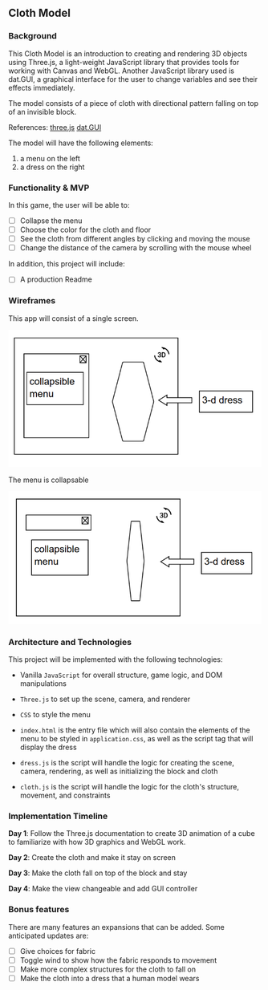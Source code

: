 ## Cloth Model

### Background

This Cloth Model is an introduction to creating and rendering 3D objects using Three.js, a light-weight JavaScript library that provides tools for working with Canvas and WebGL. Another JavaScript library used is dat.GUI, a graphical interface for the user to change variables and see their effects immediately.

The model consists of a piece of cloth with directional pattern falling on top of an invisible block.

References:
[three.js](https://github.com/mrdoob/three.js)
[dat.GUI](https://github.com/dataarts/dat.gui)

The model will have the following elements:
1) a menu on the left
2) a dress on the right

### Functionality & MVP  

In this game, the user will be able to:

- [ ] Collapse the menu
- [ ] Choose the color for the cloth and floor
- [ ] See the cloth from different angles by clicking and moving the mouse
- [ ] Change the distance of the camera by scrolling with the mouse wheel

In addition, this project will include:

- [ ] A production Readme

### Wireframes

This app will consist of a single screen.

![regular view](./wireframes/regular.png)

The menu is collapsable

![collapsed menu](./wireframes/collapsed.png)

### Architecture and Technologies

This project will be implemented with the following technologies:

- Vanilla `JavaScript` for overall structure, game logic, and DOM manipulations
- `Three.js` to set up the scene, camera, and renderer
- `CSS` to style the menu

- `index.html` is the entry file which will also contain the elements of the menu to be styled in `application.css`, as well as the script tag that will display the dress
- `dress.js` is the script will handle the logic for creating the scene, camera, rendering, as well as initializing the block and cloth
- `cloth.js` is the script will handle the logic for the cloth's structure, movement, and constraints

### Implementation Timeline

**Day 1**: Follow the Three.js documentation to create 3D animation of a cube to familiarize with how 3D graphics and WebGL work.

**Day 2**: Create the cloth and make it stay on screen

**Day 3**: Make the cloth fall on top of the block and stay

**Day 4**: Make the view changeable and add GUI controller

### Bonus features

There are many features an expansions that can be added.  Some anticipated updates are:

- [ ] Give choices for fabric
- [ ] Toggle wind to show how the fabric responds to movement
- [ ] Make more complex structures for the cloth to fall on
- [ ] Make the cloth into a dress that a human model wears
